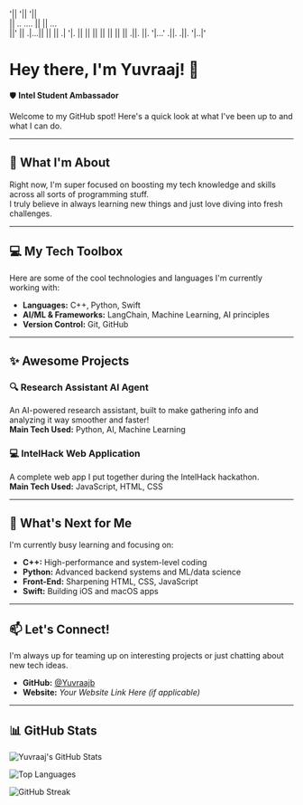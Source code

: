 '||              '||  '||          
 || ..     ....   ||   ||    ...   
 ||' ||  .|...||  ||   ||  .|  '|. 
 ||  ||  ||       ||   ||  ||   || 
.||. ||.  '|...' .||. .||.  '|..|' 
                                   

# Hey there, I'm Yuvraaj! 👋  
🛡️ **Intel Student Ambassador**  

Welcome to my GitHub spot! Here's a quick look at what I've been up to and what I can do.

---

## 🚀 What I'm About  
Right now, I'm super focused on boosting my tech knowledge and skills across all sorts of programming stuff.  
I truly believe in always learning new things and just love diving into fresh challenges.

---

## 💻 My Tech Toolbox  
Here are some of the cool technologies and languages I'm currently working with:

- **Languages:** C++, Python, Swift  
- **AI/ML & Frameworks:** LangChain, Machine Learning, AI principles  
- **Version Control:** Git, GitHub  

---

## ✨ Awesome Projects  

### 🔍 Research Assistant AI Agent  
An AI-powered research assistant, built to make gathering info and analyzing it way smoother and faster!  
**Main Tech Used:** Python, AI, Machine Learning  

### 💻 IntelHack Web Application  
A complete web app I put together during the IntelHack hackathon.  
**Main Tech Used:** JavaScript, HTML, CSS  

---

## 🌱 What's Next for Me  
I'm currently busy learning and focusing on:

- **C++:** High-performance and system-level coding  
- **Python:** Advanced backend systems and ML/data science  
- **Front-End:** Sharpening HTML, CSS, JavaScript  
- **Swift:** Building iOS and macOS apps  

---

## 📫 Let's Connect!  
I'm always up for teaming up on interesting projects or just chatting about new tech ideas.

- **GitHub:** [@Yuvraajb](https://github.com/Yuvraajb)  
- **Website:** _Your Website Link Here (if applicable)_

---

## 📊 GitHub Stats  

![Yuvraaj's GitHub Stats](https://github-readme-stats.vercel.app/api?username=Yuvraajb&show_icons=true&theme=tokyonight&hide_border=true)

![Top Languages](https://github-readme-stats.vercel.app/api/top-langs/?username=Yuvraajb&layout=compact&theme=tokyonight&hide_border=true)

![GitHub Streak](https://github-readme-streak-stats.herokuapp.com/?user=Yuvraajb&theme=tokyonight&hide_border=true)
